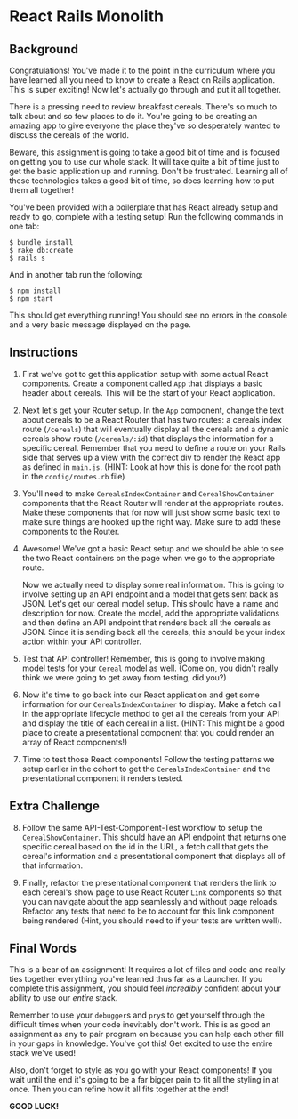 # React Rails Monolith

## Background

Congratulations! You've made it to the point in the curriculum where you have
learned all you need to know to create a React on Rails application. This is
super exciting! Now let's actually go through and put it all together.

There is a pressing need to review breakfast cereals. There's so much to talk
about and so few places to do it. You're going to be creating an amazing app
to give everyone the place they've so desperately wanted to discuss the 
cereals of the world.

Beware, this assignment is going to take a good bit of time and is focused on
getting you to use our whole stack. It will take quite a bit of time just to
get the basic application up and running. Don't be frustrated. Learning all 
of these technologies takes a good bit of time, so does learning how to put
them all together!

You've been provided with a boilerplate that has React already setup and ready
to go, complete with a testing setup! Run the following commands in one tab:

```
$ bundle install
$ rake db:create
$ rails s
```

And in another tab run the following:

```
$ npm install
$ npm start
```

This should get everything running! You should see no errors in the console and a
very basic message displayed on the page. 

## Instructions

1. First we've got to get this application setup with some actual React components.
Create a component called `App` that displays a basic header about cereals. This will
be the start of your React application.

2. Next let's get your Router setup. In the `App` component, change the text about
cereals to be a React Router that has two routes: a cereals index route (`/cereals`)
that will eventually display all the cereals and a dynamic cereals show route
(`/cereals/:id`) that displays the information for a specific cereal. Remember that 
you need to define a route on your Rails side that serves up a view with the correct
div to render the React app as defined in `main.js`. (HINT: Look at how this is done
for the root path in the `config/routes.rb` file)

3. You'll need to make `CerealsIndexContainer` and `CerealShowContainer` components that
the React Router will render at the appropriate routes. Make these components that for
now will just show some basic text to make sure things are hooked up the right way. Make
sure to add these components to the Router.

4. Awesome! We've got a basic React setup and we should be able to see the two React
containers on the page when we go to the appropriate route. 

	Now we actually need to display some real information. This is going to involve setting
	up an API endpoint and a model that gets sent back as JSON. Let's get our cereal model
	setup. This should have a name and description for now. Create the model, add the appropriate
	validations and then define an API endpoint that renders back all the cereals as JSON. Since
	it is sending back all the cereals, this should be your index action within your API
	controller.

5. Test that API controller! Remember, this is going to involve making model tests for your `Cereal`
model as well. (Come on, you didn't really think we were going to get away from
testing, did you?)

6. Now it's time to go back into our React application and get some information for our
`CerealsIndexContainer` to display. Make a fetch call in the appropriate lifecycle method
to get all the cereals from your API and display the title of each cereal in a list. (HINT:
This might be a good place to create a presentational component that you could render an
array of React components!)

7. Time to test those React components! Follow the testing patterns we setup earlier in
the cohort to get the `CerealsIndexContainer` and the presentational component it renders
tested.

## Extra Challenge

8. Follow the same API-Test-Component-Test workflow to setup the `CerealShowContainer`. This
should have an API endpoint that returns one specific cereal based on the id in the URL, a fetch
call that gets the cereal's information and a presentational component that displays all of
that information. 

9. Finally, refactor the presentational component that renders the link to each cereal's 
show page to use React Router `Link` components so that you can navigate about the app 
seamlessly and without page reloads. Refactor any tests that need to be to account for this
link component being rendered (Hint, you should need to if your tests are written well).

## Final Words

This is a bear of an assignment! It requires a lot of files and code and really ties together
everything you've learned thus far as a Launcher. If you complete this assignment, you should
feel *incredibly* confident about your ability to use our *entire* stack. 

Remember to use your `debugger`s and `pry`s to get yourself through the difficult times
when your code inevitably don't work. This is as good an assignment as any to pair program
on because you can help each other fill in your gaps in knowledge. You've got this! Get
excited to use the entire stack we've used! 

Also, don't forget to style as you go with your React components! If you wait until the end
it's going to be a far bigger pain to fit all the styling in at once. Then you can refine
how it all fits together at the end!

**GOOD LUCK!**


